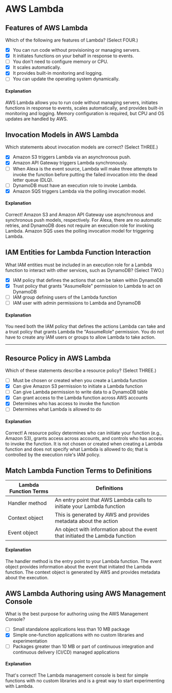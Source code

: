 # AWS Lambda

## Features of AWS Lambda

Which of the following are features of Lambda? (Select FOUR.)

- [x] You can run code without provisioning or managing servers.
- [x] It initiates functions on your behalf in response to events.
- [ ] You don't need to configure memory or CPU.
- [x] It scales automatically.
- [x] It provides built-in monitoring and logging.
- [ ] You can update the operating system dynamically.

#### Explanation

AWS Lambda allows you to run code without managing servers, initiates functions in response to events, scales automatically, and provides built-in monitoring and logging. Memory configuration is required, but CPU and OS updates are handled by AWS.

## Invocation Models in AWS Lambda

Which statements about invocation models are correct? (Select THREE.)

- [x] Amazon S3 triggers Lambda via an asynchronous push.
- [x] Amazon API Gateway triggers Lambda synchronously.
- [ ] When Alexa is the event source, Lambda will make three attempts to invoke the function before putting the failed invocation into the dead letter queue (DLQ).
- [ ] DynamoDB must have an execution role to invoke Lambda.
- [x] Amazon SQS triggers Lambda via the polling invocation model.

#### Explanation

Correct! Amazon S3 and Amazon API Gateway use asynchronous and synchronous push models, respectively. For Alexa, there are no automatic retries, and DynamoDB does not require an execution role for invoking Lambda. Amazon SQS uses the polling invocation model for triggering Lambda.


## IAM Entities for Lambda Function Interaction

What IAM entities must be included in an execution role for a Lambda function to interact with other services, such as DynamoDB? (Select TWO.)

- [x] IAM policy that defines the actions that can be taken within DynamoDB
- [x] Trust policy that grants "AssumeRole" permission to Lambda to act on DynamoDB
- [ ] IAM group defining users of the Lambda function
- [ ] IAM user with admin permissions to Lambda and DynamoDB

#### Explanation

You need both the IAM policy that defines the actions Lambda can take and a trust policy that grants Lambda the "AssumeRole" permission. You do not have to create any IAM users or groups to allow Lambda to take action.

---

## Resource Policy in AWS Lambda

Which of these statements describe a resource policy? (Select THREE.)

- [ ] Must be chosen or created when you create a Lambda function
- [x] Can give Amazon S3 permission to initiate a Lambda function
- [ ] Can give Lambda permission to write data to a DynamoDB table
- [x] Can grant access to the Lambda function across AWS accounts
- [x] Determines who has access to invoke the function
- [ ] Determines what Lambda is allowed to do

#### Explanation

Correct! A resource policy determines who can initiate your function (e.g., Amazon S3), grants access across accounts, and controls who has access to invoke the function. It is not chosen or created when creating a Lambda function and does not specify what Lambda is allowed to do; that is controlled by the execution role's IAM policy.

## Match Lambda Function Terms to Definitions


| Lambda Function Terms      | Definitions                                               |
| -------------------------- | --------------------------------------------------------- |
| Handler method             | An entry point that AWS Lambda calls to initiate your Lambda function |
| Context object             | This is generated by AWS and provides metadata about the action |
| Event object               | An object with information about the event that initiated the Lambda function |

#### Explanation

The handler method is the entry point to your Lambda function. The event object provides information about the event that initiated the Lambda function. The context object is generated by AWS and provides metadata about the execution.



## AWS Lambda Authoring using AWS Management Console

What is the best purpose for authoring using the AWS Management Console?

- [ ] Small standalone applications less than 10 MB package
- [x] Simple one-function applications with no custom libraries and experimentation
- [ ] Packages greater than 10 MB or part of continuous integration and continuous delivery (CI/CD) managed applications

#### Explanation

That's correct! The Lambda management console is best for simple functions with no custom libraries and is a great way to start experimenting with Lambda.
